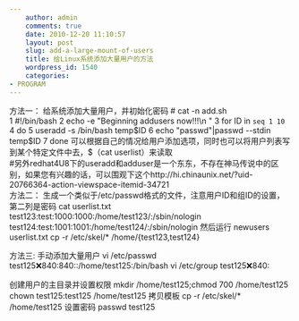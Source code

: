```yaml
---
    author: admin
    comments: true
    date: 2010-12-20 11:10:57
    layout: post
    slug: add-a-large-mount-of-users
    title: 给Linux系统添加大量用户的方法
    wordpress_id: 1540
    categories:
- PROGRAM
---
```


方法一：
给系统添加大量用户，并初始化密码
    # cat -n add.sh     
    1 #!/bin/bash
    2 echo -e "Beginning addusers now!!!\n "
    3 for ID in `seq 1 10`
    4 do
    5         useradd -s /bin/bash temp$ID
    6         echo "passwd"|passwd --stdin temp$ID
    7 done
可以根据自己的情况给用户添加选项，同时也可以将用户列表写到某个特定文件中去，$（cat userlist）来读取    
#另外redhat4U8下的useradd和adduser是一个东东，不存在神马传说中的区别，如果您有兴趣的话，可以围观下这个http://hi.chinaunix.net/?uid-20766364-action-viewspace-itemid-34721                                                                                            
方法二：
生成一个类似于/etc/passwd格式的文件，注意用户ID和组ID的设置，第二列是密码
    cat userlist.txt
        test123:test:1000:1000:/home/test123/:/sbin/nologin
        test124:test:1001:1001:/home/test124/:/sbin/nologin
然后运行
    newusers userlist.txt
    cp -r /etc/skel/* /home/{test123,test124}

方法三:
手动添加大量用户
    vi /etc/passwd 
    test125:x:840:840::/home/test125:/bin/bash
    vi /etc/group
    test125:x:840:

创建用户的主目录并设置权限
    mkdir /home/test125;chmod 700 /home/test125
    chown test125:test125 /home/test125
拷贝模板
    cp -r /etc/skel/* /home/test125
设置密码
    passwd test125

